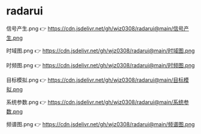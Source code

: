 # radarui
信号产生.png
👉 
https://cdn.jsdelivr.net/gh/wjz0308/radarui@main/信号产生.png

时域图.png
👉 
https://cdn.jsdelivr.net/gh/wjz0308/radarui@main/时域图.png

时频图.png
👉 
https://cdn.jsdelivr.net/gh/wjz0308/radarui@main/时频图.png

目标模拟.png
👉 
https://cdn.jsdelivr.net/gh/wjz0308/radarui@main/目标模拟.png

系统参数.png
👉 
https://cdn.jsdelivr.net/gh/wjz0308/radarui@main/系统参数.png

频谱图.png
👉 
https://cdn.jsdelivr.net/gh/wjz0308/radarui@main/频谱图.png
